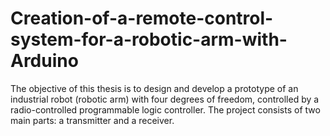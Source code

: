 # Creation-of-a-remote-control-system-for-a-robotic-arm-with-Arduino
The objective of this thesis is to design and develop a prototype of an industrial robot (robotic arm) with four degrees of freedom, controlled by a radio-controlled programmable logic controller. The project consists of two main parts: a transmitter and a receiver.
